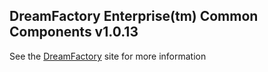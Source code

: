 ## DreamFactory Enterprise(tm) Common Components v1.0.13
See the [DreamFactory](https://www.dreamfactory.com/) site for more information
